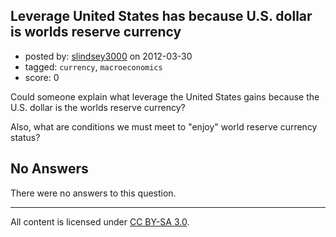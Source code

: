 ## Leverage United States has because U.S. dollar is worlds reserve currency

- posted by: [slindsey3000](https://stackexchange.com/users/-1/822-slindsey3000) on 2012-03-30
- tagged: `currency`, `macroeconomics`
- score: 0

Could someone explain what leverage the United States gains because the U.S. dollar is the worlds reserve currency?

Also, what are conditions we must meet to "enjoy" world reserve currency status?

## No Answers

There were no answers to this question.


---

All content is licensed under [CC BY-SA 3.0](https://creativecommons.org/licenses/by-sa/3.0/).
